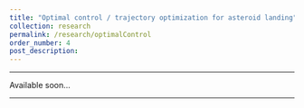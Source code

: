 ```yaml
---
title: "Optimal control / trajectory optimization for asteroid landing"
collection: research
permalink: /research/optimalControl
order_number: 4
post_description:
---
```

---
Available soon...

---
